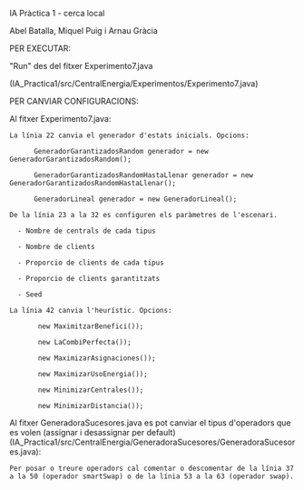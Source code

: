 IA Pràctica 1 - cerca local

Abel Batalla, Miquel Puig i Arnau Gràcia


PER EXECUTAR:

"Run" des del fitxer Experimento7.java

(IA_Practica1/src/CentralEnergia/Experimentos/Experimento7.java)


PER CANVIAR CONFIGURACIONS:

  Al fitxer Experimento7.java:
  
    La línia 22 canvia el generador d'estats inicials. Opcions:
    
          GeneradorGarantizadosRandom generador = new GeneradorGarantizadosRandom();
          
          GeneradorGarantizadosRandomHastaLlenar generador = new GeneradorGarantizadosRandomHastaLlenar();
          
          GeneradorLineal generador = new GeneradorLineal();
          
    De la línia 23 a la 32 es configuren els paràmetres de l'escenari.
    
      - Nombre de centrals de cada tipus
      
      - Nombre de clients
      
      - Proporcio de clients de cada tipus
      
      - Proporcio de clients garantitzats
      
      - Seed
      
    La línia 42 canvia l'heurístic. Opcions:
    
           new MaximitzarBenefici());
           
           new LaCombiPerfecta());
           
           new MaximizarAsignaciones());
           
           new MaximizarUsoEnergia());
           
           new MinimizarCentrales());
           
           new MinimizarDistancia());
           
           
  Al fitxer GeneradoraSucesores.java es pot canviar el tipus d'operadors que es volen (assignar i desassignar  per default)  (IA_Practica1/src/CentralEnergia/GeneradoraSucesores/GeneradoraSucesores.java):
  
    Per posar o treure operadors cal comentar o descomentar de la línia 37 a la 50 (operador smartSwap) o de la línia 53 a la 63 (operador swap).
